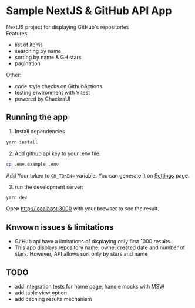 # Sample NextJS & GitHub API App

NextJS project for displaying GitHub's repositories <br>
Features:
* list of items
* searching by name
* sorting by name & GH stars
* pagination

Other:
* code style checks on GithubActions
* testing environment with Vitest
* powered by ChackraUI



## Running the app

1. Install dependencies
```bash
yarn install
```
2. Add github api key to your .env file.
```bash
cp .env.example .env
```
Add Your token to `GH_TOKEN=` variable. You can generate it on [Settings](https://github.com/settings/personal-access-tokens) page.

3. run the development server:

```bash
yarn dev
```

Open [http://localhost:3000](http://localhost:3000) with your browser to see the result.


## Knwown issues & limitations
* GitHub api have a limitations of displaying only first 1000 results.
* This app displays repository name, owne, created date and number of stars. However, API allows sort only by stars and name

## TODO
* add integration tests for home page, handle mocks with MSW
* add table view option
* add caching results mechanism
